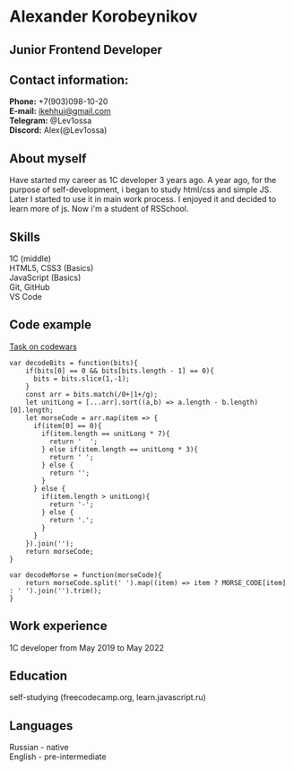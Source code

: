 # Alexander Korobeynikov
## Junior Frontend Developer
## Contact information:
**Phone:** +7(903)098-10-20    
**E-mail:** ikehhui@gmail.com  
**Telegram:** @Lev1ossa  
**Discord:** Alex(@Lev1ossa)  
## About myself
Have started my career as 1C developer 3 years ago. A year ago, for the purpose of self-development, i began to study html/css and simple JS. Later I started to use it in main work process. I enjoyed it and decided to learn more of js. Now i'm a student of RSSchool.
## Skills
1C (middle)  
HTML5, CSS3 (Basics)  
JavaScript (Basics)  
Git, GitHub  
VS Code
## Code example
[Task on codewars](https://www.codewars.com/kata/54b72c16cd7f5154e9000457)
```
var decodeBits = function(bits){
    if(bits[0] == 0 && bits[bits.length - 1] == 0){
      bits = bits.slice(1,-1);
    }
    const arr = bits.match(/0+|1+/g);
    let unitLong = [...arr].sort((a,b) => a.length - b.length)[0].length;
    let morseCode = arr.map(item => {
      if(item[0] == 0){
        if(item.length == unitLong * 7){
          return '  ';
        } else if(item.length == unitLong * 3){
          return ' ';
        } else {
          return '';
        }
      } else {
        if(item.length > unitLong){
          return '-';           
        } else {
          return '.';
        }
      }
    }).join('');
    return morseCode;
}

var decodeMorse = function(morseCode){
    return morseCode.split(' ').map((item) => item ? MORSE_CODE[item] : ' ').join('').trim();
}
```
## Work experience
1C developer from May 2019 to May 2022
## Education
self-studying (freecodecamp.org, learn.javascript.ru)
## Languages
Russian - native  
English - pre-intermediate
